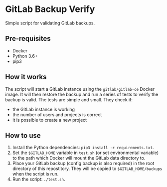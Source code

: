 # GitLab Backup Verify
Simple script for validating GitLab backups.

## Pre-requisites
* Docker
* Python 3.6+
* pip3

## How it works
The script will start a GitLab instance using the `gitlab/gitlab-ce` Docker image. It will then restore the backup and run a series of tests to verify the backup is valid. The tests are simple and small. They check if:
* the GitLab instance is working
* the number of users and projects is correct
* it is possible to create a new project

## How to use
1. Install the Python dependencies: `pip3 install -r requirements.txt`.
2. Set the `$GITLAB_HOME` variable in `test.sh` (or set environmental variable) to the path which Docker will mount the GitLab data directory to.
3. Place your GitLab backup (config backup is also required) in the root directory of this repostitory. They will be copied to `$GITLAB_HOME/backups` when the script is run.
4. Run the script: `./test.sh`.
